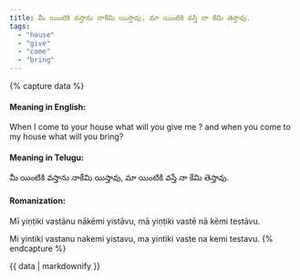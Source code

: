 ```yaml
---
title: మీ యింటికి వస్తాను నాకేమి యిస్తావు, మా యింటికి వస్తే నా కేమి తెస్తావు.
tags:
  - "house"
  - "give"
  - "come"
  - "bring"
---
```


{% capture data %}
#### Meaning in English:
When I come to your house what will you give me ? and when you come to my house what will you bring?

#### Meaning in Telugu:
మీ యింటికి వస్తాను నాకేమి యిస్తావు, మా యింటికి వస్తే నా కేమి తెస్తావు.

#### Romanization:
Mī yiṇṭiki vastānu nākēmi yistāvu, mā yiṇṭiki vastē nā kēmi testāvu.

Mi yintiki vastanu nakemi yistavu, ma yintiki vaste na kemi testavu.
{% endcapture %}

{{ data | markdownify }}

